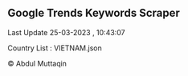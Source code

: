 

## Google Trends Keywords Scraper 
 
Last Update 25-03-2023 , 10:43:07

Country List :
VIETNAM.json



© Abdul Muttaqin 

